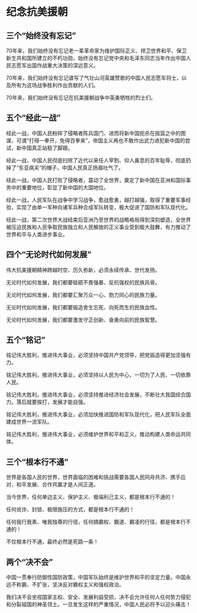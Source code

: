 # 纪念抗美援朝

[annotation]: <id> (523e878b-7194-45d2-b10c-bda7117c82f4)
[annotation]: <status> (public)
[annotation]: <create_time> (2020-12-16 11:12:30)
[annotation]: <category> (朝花夕拾)
[annotation]: <tags> ()
[annotation]: <comments> (false)
[annotation]: <url> (http://blog.ccyg.studio/article/523e878b-7194-45d2-b10c-bda7117c82f4)

## 三个“始终没有忘记”

70年来，我们始终没有忘记老一辈革命家为维护国际正义、捍卫世界和平、保卫新生共和国所建立的不朽功勋，始终没有忘记党中央和毛泽东同志当年作出中国人民志愿军出国作战重大决策的深远意义。

70年来，我们始终没有忘记谱写了气壮山河英雄赞歌的中国人民志愿军将士，以及所有为这场战争胜利作出贡献的人们。

70年来，我们始终没有忘记在抗美援朝战争中英勇牺牲的烈士们。

## 五个“经此一战”  

经此一战，中国人民粉碎了侵略者陈兵国门、进而将新中国扼杀在摇篮之中的图谋，可谓“打得一拳开，免得百拳来”，帝国主义再也不敢作出武力进犯新中国的尝试，新中国真正站稳了脚跟。

经此一战，中国人民彻底扫除了近代以来任人宰割、仰人鼻息的百年耻辱，彻底扔掉了“东亚病夫”的帽子，中国人民真正扬眉吐气了。

经此一战，中国人民打败了侵略者，震动了全世界，奠定了新中国在亚洲和国际事务中的重要地位，彰显了新中国的大国地位。

经此一战，人民军队在战争中学习战争，愈战愈勇，越打越强，取得了重要军事经验，实现了由单一军种向诸军兵种合成军队转变，极大促进了国防和军队现代化。

经此一战，第二次世界大战结束后亚洲乃至世界的战略格局得到深刻塑造，全世界被压迫民族和人民争取民族独立和人民解放的正义事业受到极大鼓舞，有力推动了世界和平与人类进步事业。

## 四个“无论时代如何发展”

伟大抗美援朝精神跨越时空、历久弥新，必须永续传承、世代发扬。

无论时代如何发展，我们都要砥砺不畏强暴、反抗强权的民族风骨。

无论时代如何发展，我们都要汇聚万众一心、勠力同心的民族力量。

无论时代如何发展，我们都要锻造舍生忘死、向死而生的民族血性。

无论时代如何发展，我们都要激发守正创新、奋勇向前的民族智慧。

## 五个“铭记”

铭记伟大胜利，推进伟大事业，必须坚持中国共产党领导，把党锻造得更加坚强有力。

铭记伟大胜利，推进伟大事业，必须坚持以人民为中心，一切为了人民、一切依靠人民。

铭记伟大胜利，推进伟大事业，必须坚持推进经济社会发展，不断壮大我国综合国力。落后就要挨打，发展才能自强。

铭记伟大胜利，推进伟大事业，必须加快推进国防和军队现代化，把人民军队全面建成世界一流军队。

铭记伟大胜利，推进伟大事业，必须维护世界和平和正义，推动构建人类命运共同体。

## 三个“根本行不通”

世界是各国人民的世界，世界面临的困难和挑战需要各国人民同舟共济、携手应对，和平发展、合作共赢才是人间正道。

当今世界，任何单边主义、保护主义、极端利己主义，都是根本行不通的！

任何讹诈、封锁、极限施压的方式，都是根本行不通的！

任何我行我素、唯我独尊的行径，任何搞霸权、霸道、霸凌的行径，都是根本行不通的！

不仅根本行不通，最终必然是死路一条！

## 两个“决不会”

中国一贯奉行防御性国防政策，中国军队始终是维护世界和平的坚定力量。中国永远不称霸、不扩张，坚决反对霸权主义和强权政治。

我们决不会坐视国家主权、安全、发展利益受损，决不会允许任何人任何势力侵犯和分裂祖国的神圣领土。一旦发生这样的严重情况，中国人民必将予以迎头痛击！
